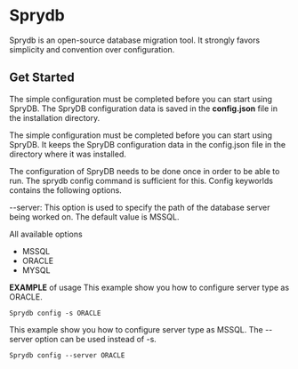 # Sprydb
Sprydb is an open-source database migration tool. It strongly favors simplicity and convention over configuration.

## Get Started

The simple configuration must be completed before you can start using SpryDB. The SpryDB configuration data is saved 
in the **config.json** file in the installation directory.

The simple configuration must be completed before you can start using SpryDB. It keeps the SpryDB configuration data 
in the config.json file in the directory where it was installed.

The configuration of SpryDB needs to be done once in order to be able to run. The sprydb config command is sufficient for this. Config keyworlds contains the following options.

--server: This option is used to specify the path of the database server being worked on. The default value is MSSQL.

All available options
* MSSQL
* ORACLE
* MYSQL

**EXAMPLE** of usage This example show you how to configure server type as ORACLE.

```
Sprydb config -s ORACLE
```

This example show you how to configure server type as MSSQL. The --server option can be used instead of -s. 

```
Sprydb config --server ORACLE
```
